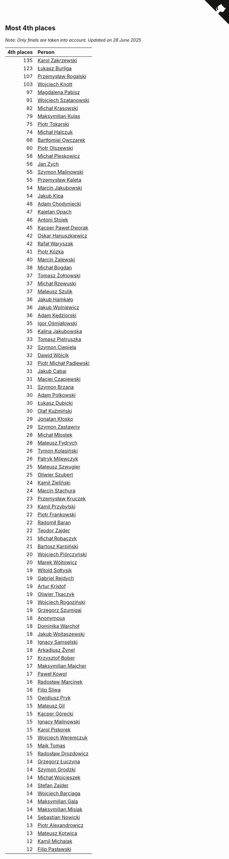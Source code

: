 ## Most 4th places

*Note: Only finals are taken into account.*
*Updated on 28 June 2025*

| 4th places | Person |
| ---: | :--- |
| 135 | [Karol Zakrzewski](https://www.worldcubeassociation.org/persons/2014ZAKR01) |
| 123 | [Łukasz Burliga](https://www.worldcubeassociation.org/persons/2013BURL01) |
| 107 | [Przemysław Rogalski](https://www.worldcubeassociation.org/persons/2013ROGA02) |
| 103 | [Wojciech Knott](https://www.worldcubeassociation.org/persons/2011KNOT01) |
| 97 | [Magdalena Pabisz](https://www.worldcubeassociation.org/persons/2017PABI01) |
| 91 | [Wojciech Szatanowski](https://www.worldcubeassociation.org/persons/2011SZAT01) |
| 82 | [Michał Krasowski](https://www.worldcubeassociation.org/persons/2013KRAS02) |
| 79 | [Maksymilian Kulas](https://www.worldcubeassociation.org/persons/2021KULA02) |
| 75 | [Piotr Tokarski](https://www.worldcubeassociation.org/persons/2013TOKA01) |
| 74 | [Michał Halczuk](https://www.worldcubeassociation.org/persons/2006HALC01) |
| 66 | [Bartłomiej Owczarek](https://www.worldcubeassociation.org/persons/2013OWCZ01) |
| 60 | [Piotr Olszewski](https://www.worldcubeassociation.org/persons/2013OLSZ02) |
| 58 | [Michał Pleskowicz](https://www.worldcubeassociation.org/persons/2009PLES01) |
| 56 | [Jan Zych](https://www.worldcubeassociation.org/persons/2014ZYCH01) |
| 55 | [Szymon Malinowski](https://www.worldcubeassociation.org/persons/2013MALI03) |
| 55 | [Przemysław Kaleta](https://www.worldcubeassociation.org/persons/2012KALE01) |
| 54 | [Marcin Jakubowski](https://www.worldcubeassociation.org/persons/2007JAKU01) |
| 54 | [Jakub Kipa](https://www.worldcubeassociation.org/persons/2010KIPA01) |
| 48 | [Adam Chodyniecki](https://www.worldcubeassociation.org/persons/2017CHOD02) |
| 47 | [Kajetan Opach](https://www.worldcubeassociation.org/persons/2018OPAC01) |
| 46 | [Antoni Stojek](https://www.worldcubeassociation.org/persons/2022STOJ03) |
| 45 | [Kacper Paweł Dworak](https://www.worldcubeassociation.org/persons/2020DWOR01) |
| 42 | [Oskar Hanuszkiewicz](https://www.worldcubeassociation.org/persons/2018HANU02) |
| 42 | [Rafał Waryszak](https://www.worldcubeassociation.org/persons/2013WARY01) |
| 41 | [Piotr Kózka](https://www.worldcubeassociation.org/persons/2005KOZK01) |
| 40 | [Marcin Zalewski](https://www.worldcubeassociation.org/persons/2011ZALE02) |
| 38 | [Michał Bogdan](https://www.worldcubeassociation.org/persons/2012BOGD01) |
| 37 | [Tomasz Żołnowski](https://www.worldcubeassociation.org/persons/2005ZOLN01) |
| 37 | [Michał Rzewuski](https://www.worldcubeassociation.org/persons/2014RZEW01) |
| 37 | [Mateusz Szulik](https://www.worldcubeassociation.org/persons/2017SZUL01) |
| 36 | [Jakub Hamkało](https://www.worldcubeassociation.org/persons/2018HAMK01) |
| 36 | [Jakub Wolniewicz](https://www.worldcubeassociation.org/persons/2012WOLN01) |
| 36 | [Adam Kędziorski](https://www.worldcubeassociation.org/persons/2019KEDZ01) |
| 35 | [Igor Ośmiałowski](https://www.worldcubeassociation.org/persons/2014OMIA01) |
| 35 | [Kalina Jakubowska](https://www.worldcubeassociation.org/persons/2009BRZE01) |
| 33 | [Tomasz Pietruszka](https://www.worldcubeassociation.org/persons/2021PIET01) |
| 32 | [Szymon Ciepiela](https://www.worldcubeassociation.org/persons/2022CIEP01) |
| 32 | [Dawid Wójcik](https://www.worldcubeassociation.org/persons/2016WOJC04) |
| 32 | [Piotr Michał Padlewski](https://www.worldcubeassociation.org/persons/2008PADL01) |
| 31 | [Jakub Cabaj](https://www.worldcubeassociation.org/persons/2008CABA03) |
| 31 | [Maciej Czapiewski](https://www.worldcubeassociation.org/persons/2014CZAP01) |
| 31 | [Szymon Brzana](https://www.worldcubeassociation.org/persons/2017BRZA01) |
| 30 | [Adam Polkowski](https://www.worldcubeassociation.org/persons/2007POLK01) |
| 30 | [Łukasz Dubicki](https://www.worldcubeassociation.org/persons/2018DUBI01) |
| 30 | [Olaf Kuźmiński](https://www.worldcubeassociation.org/persons/2018KUZM02) |
| 29 | [Jonatan Kłosko](https://www.worldcubeassociation.org/persons/2013KOSK01) |
| 29 | [Szymon Zastawny](https://www.worldcubeassociation.org/persons/2023ZAST01) |
| 28 | [Michał Mlostek](https://www.worldcubeassociation.org/persons/2015MLOS01) |
| 28 | [Mateusz Fydrych](https://www.worldcubeassociation.org/persons/2011FYDR01) |
| 26 | [Tymon Kolasiński](https://www.worldcubeassociation.org/persons/2016KOLA02) |
| 26 | [Patryk Milewczyk](https://www.worldcubeassociation.org/persons/2014MILE01) |
| 25 | [Mateusz Szwugier](https://www.worldcubeassociation.org/persons/2014SZWU01) |
| 25 | [Oliwier Szubert](https://www.worldcubeassociation.org/persons/2022SZUB01) |
| 24 | [Kamil Zieliński](https://www.worldcubeassociation.org/persons/2008ZIEL01) |
| 24 | [Marcin Stachura](https://www.worldcubeassociation.org/persons/2011STAC01) |
| 23 | [Przemysław Kruczek](https://www.worldcubeassociation.org/persons/2013KRUC01) |
| 23 | [Kamil Przybylski](https://www.worldcubeassociation.org/persons/2016PRZY01) |
| 22 | [Piotr Frankowski](https://www.worldcubeassociation.org/persons/2006FRAN01) |
| 22 | [Radomił Baran](https://www.worldcubeassociation.org/persons/2020BARA02) |
| 22 | [Teodor Zajder](https://www.worldcubeassociation.org/persons/2021ZAJD03) |
| 21 | [Michał Robaczyk](https://www.worldcubeassociation.org/persons/2006ROBA01) |
| 21 | [Bartosz Karpiński](https://www.worldcubeassociation.org/persons/2019KARP03) |
| 20 | [Wojciech Piórczyński](https://www.worldcubeassociation.org/persons/2021PIOR01) |
| 20 | [Marek Wójtowicz](https://www.worldcubeassociation.org/persons/2008WOJT01) |
| 19 | [Witold Sołtysik](https://www.worldcubeassociation.org/persons/2015SOLT03) |
| 19 | [Gabriel Rejdych](https://www.worldcubeassociation.org/persons/2020REJD01) |
| 19 | [Artur Kristof](https://www.worldcubeassociation.org/persons/2012KRIS12) |
| 19 | [Oliwier Tkaczyk](https://www.worldcubeassociation.org/persons/2017TKAC04) |
| 19 | [Wojciech Rogoziński](https://www.worldcubeassociation.org/persons/2019ROGO04) |
| 19 | [Grzegorz Szumigaj](https://www.worldcubeassociation.org/persons/2013SZUM01) |
| 18 | [Anonymous](https://www.worldcubeassociation.org/persons/2017ANON13) |
| 18 | [Dominika Warchoł](https://www.worldcubeassociation.org/persons/2021WARC01) |
| 18 | [Jakub Wojtaszewski](https://www.worldcubeassociation.org/persons/2013WOJT02) |
| 18 | [Ignacy Samselski](https://www.worldcubeassociation.org/persons/2022SAMS03) |
| 18 | [Arkadiusz Żynel](https://www.worldcubeassociation.org/persons/2018ZYNE01) |
| 17 | [Krzysztof Bober](https://www.worldcubeassociation.org/persons/2013BOBE01) |
| 17 | [Maksymilian Majcher](https://www.worldcubeassociation.org/persons/2011MAJC01) |
| 17 | [Paweł Kowol](https://www.worldcubeassociation.org/persons/2011KOWO01) |
| 16 | [Radosław Marcinek](https://www.worldcubeassociation.org/persons/2022MARC05) |
| 16 | [Filip Śliwa](https://www.worldcubeassociation.org/persons/2022SLIW01) |
| 15 | [Owidiusz Pryk](https://www.worldcubeassociation.org/persons/2008PRYK01) |
| 15 | [Mateusz Gil](https://www.worldcubeassociation.org/persons/2013GILM01) |
| 15 | [Kacper Górecki](https://www.worldcubeassociation.org/persons/2021GORE01) |
| 15 | [Ignacy Malinowski](https://www.worldcubeassociation.org/persons/2021MALI02) |
| 15 | [Karol Piskorek](https://www.worldcubeassociation.org/persons/2021PISK01) |
| 15 | [Wojciech Weremczuk](https://www.worldcubeassociation.org/persons/2014WERE01) |
| 15 | [Majk Tomas](https://www.worldcubeassociation.org/persons/2022TOMA05) |
| 15 | [Radosław Drozdowicz](https://www.worldcubeassociation.org/persons/2012DROZ02) |
| 14 | [Grzegorz Łuczyna](https://www.worldcubeassociation.org/persons/2005LUCZ01) |
| 14 | [Szymon Grodzki](https://www.worldcubeassociation.org/persons/2020GROD01) |
| 14 | [Michał Wojcieszek](https://www.worldcubeassociation.org/persons/2015WOJC02) |
| 14 | [Stefan Zajder](https://www.worldcubeassociation.org/persons/2021ZAJD02) |
| 14 | [Wojciech Barciaga](https://www.worldcubeassociation.org/persons/2013BARC03) |
| 14 | [Maksymilian Gala](https://www.worldcubeassociation.org/persons/2022GALA01) |
| 14 | [Maksymilian Misiak](https://www.worldcubeassociation.org/persons/2017MISI01) |
| 14 | [Sebastian Nowicki](https://www.worldcubeassociation.org/persons/2014NOWI01) |
| 13 | [Piotr Alexandrowicz](https://www.worldcubeassociation.org/persons/2007ALEX01) |
| 13 | [Mateusz Kotwica](https://www.worldcubeassociation.org/persons/2016KOTW01) |
| 12 | [Kamil Michalak](https://www.worldcubeassociation.org/persons/2016MICH01) |
| 12 | [Filip Pasławski](https://www.worldcubeassociation.org/persons/2013PASA01) |


<a href="https://github.com/maxidragon/wca_statistics_pl" class="github-corner" aria-label="View source on Github"><svg width="80" height="80" viewBox="0 0 250 250" style="fill:#151513; color:#fff; position: absolute; top: 0; border: 0; right: 0;" aria-hidden="true"><path d="M0,0 L115,115 L130,115 L142,142 L250,250 L250,0 Z"></path><path d="M128.3,109.0 C113.8,99.7 119.0,89.6 119.0,89.6 C122.0,82.7 120.5,78.6 120.5,78.6 C119.2,72.0 123.4,76.3 123.4,76.3 C127.3,80.9 125.5,87.3 125.5,87.3 C122.9,97.6 130.6,101.9 134.4,103.2" fill="currentColor" style="transform-origin: 130px 106px;" class="octo-arm"></path><path d="M115.0,115.0 C114.9,115.1 118.7,116.5 119.8,115.4 L133.7,101.6 C136.9,99.2 139.9,98.4 142.2,98.6 C133.8,88.0 127.5,74.4 143.8,58.0 C148.5,53.4 154.0,51.2 159.7,51.0 C160.3,49.4 163.2,43.6 171.4,40.1 C171.4,40.1 176.1,42.5 178.8,56.2 C183.1,58.6 187.2,61.8 190.9,65.4 C194.5,69.0 197.7,73.2 200.1,77.6 C213.8,80.2 216.3,84.9 216.3,84.9 C212.7,93.1 206.9,96.0 205.4,96.6 C205.1,102.4 203.0,107.8 198.3,112.5 C181.9,128.9 168.3,122.5 157.7,114.1 C157.9,116.9 156.7,120.9 152.7,124.9 L141.0,136.5 C139.8,137.7 141.6,141.9 141.8,141.8 Z" fill="currentColor" class="octo-body"></path></svg></a><style>.github-corner:hover .octo-arm{animation:octocat-wave 560ms ease-in-out}@keyframes octocat-wave{0%,100%{transform:rotate(0)}20%,60%{transform:rotate(-25deg)}40%,80%{transform:rotate(10deg)}}@media (max-width:500px){.github-corner:hover .octo-arm{animation:none}.github-corner .octo-arm{animation:octocat-wave 560ms ease-in-out}}</style>
